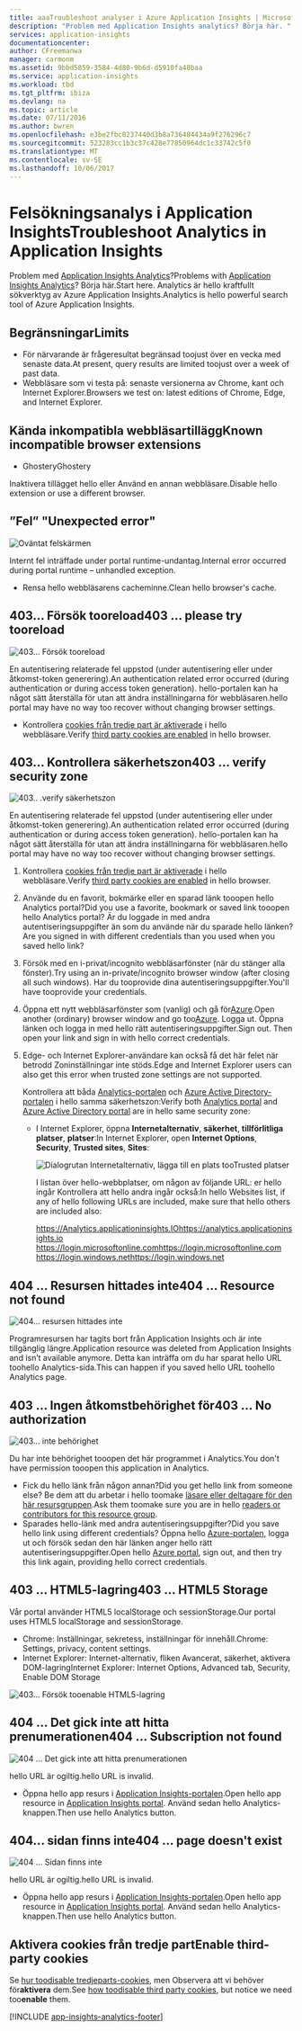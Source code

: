 ```yaml
---
title: aaaTroubleshoot analyser i Azure Application Insights | Microsoft Docs
description: "Problem med Application Insights analytics? Börja här. "
services: application-insights
documentationcenter: 
author: CFreemanwa
manager: carmonm
ms.assetid: 9bbd5859-3584-4d80-9b6d-d5910fa48baa
ms.service: application-insights
ms.workload: tbd
ms.tgt_pltfrm: ibiza
ms.devlang: na
ms.topic: article
ms.date: 07/11/2016
ms.author: bwren
ms.openlocfilehash: e3be2fbc0237440d3b8a736484434a9f276296c7
ms.sourcegitcommit: 523283cc1b3c37c428e77850964dc1c33742c5f0
ms.translationtype: MT
ms.contentlocale: sv-SE
ms.lasthandoff: 10/06/2017
---
```

# <a name="troubleshoot-analytics-in-application-insights"></a><span data-ttu-id="fafc2-104">Felsökningsanalys i Application Insights</span><span class="sxs-lookup"><span data-stu-id="fafc2-104">Troubleshoot Analytics in Application Insights</span></span>
<span data-ttu-id="fafc2-105">Problem med [Application Insights Analytics](app-insights-analytics.md)?</span><span class="sxs-lookup"><span data-stu-id="fafc2-105">Problems with [Application Insights Analytics](app-insights-analytics.md)?</span></span> <span data-ttu-id="fafc2-106">Börja här.</span><span class="sxs-lookup"><span data-stu-id="fafc2-106">Start here.</span></span> <span data-ttu-id="fafc2-107">Analytics är hello kraftfullt sökverktyg av Azure Application Insights.</span><span class="sxs-lookup"><span data-stu-id="fafc2-107">Analytics is hello powerful search tool of Azure Application Insights.</span></span>

## <a name="limits"></a><span data-ttu-id="fafc2-108">Begränsningar</span><span class="sxs-lookup"><span data-stu-id="fafc2-108">Limits</span></span>
* <span data-ttu-id="fafc2-109">För närvarande är frågeresultat begränsad toojust över en vecka med senaste data.</span><span class="sxs-lookup"><span data-stu-id="fafc2-109">At present, query results are limited toojust over a week of past data.</span></span>
* <span data-ttu-id="fafc2-110">Webbläsare som vi testa på: senaste versionerna av Chrome, kant och Internet Explorer.</span><span class="sxs-lookup"><span data-stu-id="fafc2-110">Browsers we test on: latest editions of Chrome, Edge, and Internet Explorer.</span></span>

## <a name="known-incompatible-browser-extensions"></a><span data-ttu-id="fafc2-111">Kända inkompatibla webbläsartillägg</span><span class="sxs-lookup"><span data-stu-id="fafc2-111">Known incompatible browser extensions</span></span>
* <span data-ttu-id="fafc2-112">Ghostery</span><span class="sxs-lookup"><span data-stu-id="fafc2-112">Ghostery</span></span>

<span data-ttu-id="fafc2-113">Inaktivera tillägget hello eller Använd en annan webbläsare.</span><span class="sxs-lookup"><span data-stu-id="fafc2-113">Disable hello extension or use a different browser.</span></span>

## <span data-ttu-id="fafc2-114"><a name="e-a"></a>”Fel”</span><span class="sxs-lookup"><span data-stu-id="fafc2-114"><a name="e-a"></a> "Unexpected error"</span></span>
![Oväntat felskärmen](./media/app-insights-analytics-troubleshooting/010.png)

<span data-ttu-id="fafc2-116">Internt fel inträffade under portal runtime-undantag.</span><span class="sxs-lookup"><span data-stu-id="fafc2-116">Internal error occurred during portal runtime – unhandled exception.</span></span>

* <span data-ttu-id="fafc2-117">Rensa hello webbläsarens cacheminne.</span><span class="sxs-lookup"><span data-stu-id="fafc2-117">Clean hello browser's cache.</span></span> 

## <span data-ttu-id="fafc2-118"><a name="e-b"></a>403... Försök tooreload</span><span class="sxs-lookup"><span data-stu-id="fafc2-118"><a name="e-b"></a>403 ... please try tooreload</span></span>
![403... Försök tooreload](./media/app-insights-analytics-troubleshooting/020.png)

<span data-ttu-id="fafc2-120">En autentisering relaterade fel uppstod (under autentisering eller under åtkomst-token generering).</span><span class="sxs-lookup"><span data-stu-id="fafc2-120">An authentication related error occurred (during authentication or during access token generation).</span></span> <span data-ttu-id="fafc2-121">hello-portalen kan ha något sätt återställa för utan att ändra inställningarna för webbläsaren.</span><span class="sxs-lookup"><span data-stu-id="fafc2-121">hello portal may have no way too recover without changing browser settings.</span></span>

* <span data-ttu-id="fafc2-122">Kontrollera [cookies från tredje part är aktiverade](#cookies) i hello webbläsare.</span><span class="sxs-lookup"><span data-stu-id="fafc2-122">Verify [third party cookies are enabled](#cookies) in hello browser.</span></span> 

## <span data-ttu-id="fafc2-123"><a name="authentication"></a>403... Kontrollera säkerhetszon</span><span class="sxs-lookup"><span data-stu-id="fafc2-123"><a name="authentication"></a>403 ... verify security zone</span></span>
![403.. .verify säkerhetszon](./media/app-insights-analytics-troubleshooting/030.png)

<span data-ttu-id="fafc2-125">En autentisering relaterade fel uppstod (under autentisering eller under åtkomst-token generering).</span><span class="sxs-lookup"><span data-stu-id="fafc2-125">An authentication related error occurred (during authentication or during access token generation).</span></span> <span data-ttu-id="fafc2-126">hello-portalen kan ha något sätt återställa för utan att ändra inställningarna för webbläsaren.</span><span class="sxs-lookup"><span data-stu-id="fafc2-126">hello portal may have no way too recover without changing browser settings.</span></span>

1. <span data-ttu-id="fafc2-127">Kontrollera [cookies från tredje part är aktiverade](#cookies) i hello webbläsare.</span><span class="sxs-lookup"><span data-stu-id="fafc2-127">Verify [third party cookies are enabled](#cookies) in hello browser.</span></span> 
2. <span data-ttu-id="fafc2-128">Använde du en favorit, bokmärke eller en sparad länk tooopen hello Analytics portal?</span><span class="sxs-lookup"><span data-stu-id="fafc2-128">Did you use a favorite, bookmark or saved link tooopen hello Analytics portal?</span></span> <span data-ttu-id="fafc2-129">Är du loggade in med andra autentiseringsuppgifter än som du använde när du sparade hello länken?</span><span class="sxs-lookup"><span data-stu-id="fafc2-129">Are you signed in with different credentials than you used when you saved hello link?</span></span>
3. <span data-ttu-id="fafc2-130">Försök med en i-privat/incognito webbläsarfönster (när du stänger alla fönster).</span><span class="sxs-lookup"><span data-stu-id="fafc2-130">Try using an in-private/incognito browser window (after closing all such windows).</span></span> <span data-ttu-id="fafc2-131">Har du tooprovide dina autentiseringsuppgifter.</span><span class="sxs-lookup"><span data-stu-id="fafc2-131">You'll have tooprovide your credentials.</span></span> 
4. <span data-ttu-id="fafc2-132">Öppna ett nytt webbläsarfönster som (vanlig) och gå för[Azure](https://portal.azure.com).</span><span class="sxs-lookup"><span data-stu-id="fafc2-132">Open another (ordinary) browser window and go too[Azure](https://portal.azure.com).</span></span> <span data-ttu-id="fafc2-133">Logga ut. Öppna länken och logga in med hello rätt autentiseringsuppgifter.</span><span class="sxs-lookup"><span data-stu-id="fafc2-133">Sign out. Then open your link and sign in with hello correct credentials.</span></span>
5. <span data-ttu-id="fafc2-134">Edge- och Internet Explorer-användare kan också få det här felet när betrodd Zoninställningar inte stöds.</span><span class="sxs-lookup"><span data-stu-id="fafc2-134">Edge and Internet Explorer users can also get this error when trusted zone settings are not supported.</span></span>
   
    <span data-ttu-id="fafc2-135">Kontrollera att båda [Analytics-portalen](https://analytics.applicationinsights.io) och [Azure Active Directory-portalen](https://portal.azure.com) i hello samma säkerhetszon:</span><span class="sxs-lookup"><span data-stu-id="fafc2-135">Verify both [Analytics portal](https://analytics.applicationinsights.io) and [Azure Active Directory portal](https://portal.azure.com) are in hello same security zone:</span></span>
   
   * <span data-ttu-id="fafc2-136">I Internet Explorer, öppna **Internetalternativ**, **säkerhet**, **tillförlitliga platser**, **platser**:</span><span class="sxs-lookup"><span data-stu-id="fafc2-136">In Internet Explorer, open **Internet Options**, **Security**, **Trusted sites**, **Sites**:</span></span>
     
     ![Dialogrutan Internetalternativ, lägga till en plats tooTrusted platser](./media/app-insights-analytics-troubleshooting/033.png)
     
     <span data-ttu-id="fafc2-138">I listan över hello-webbplatser, om någon av följande URL: er hello ingår Kontrollera att hello andra ingår också:</span><span class="sxs-lookup"><span data-stu-id="fafc2-138">In hello Websites list, if any of hello following URLs are included, make sure that hello others are included also:</span></span>
     
     <span data-ttu-id="fafc2-139">https://Analytics.applicationinsights.IO</span><span class="sxs-lookup"><span data-stu-id="fafc2-139">https://analytics.applicationinsights.io</span></span><br/>
     <span data-ttu-id="fafc2-140">https://login.microsoftonline.com</span><span class="sxs-lookup"><span data-stu-id="fafc2-140">https://login.microsoftonline.com</span></span><br/>
     <span data-ttu-id="fafc2-141">https://login.windows.net</span><span class="sxs-lookup"><span data-stu-id="fafc2-141">https://login.windows.net</span></span>

## <span data-ttu-id="fafc2-142"><a name="e-d"></a>404 ... Resursen hittades inte</span><span class="sxs-lookup"><span data-stu-id="fafc2-142"><a name="e-d"></a>404 ... Resource not found</span></span>
![404... resursen hittades inte](./media/app-insights-analytics-troubleshooting/040.png)

<span data-ttu-id="fafc2-144">Programresursen har tagits bort från Application Insights och är inte tillgänglig längre.</span><span class="sxs-lookup"><span data-stu-id="fafc2-144">Application resource was deleted from Application Insights and isn’t available anymore.</span></span> <span data-ttu-id="fafc2-145">Detta kan inträffa om du har sparat hello URL toohello Analytics-sida.</span><span class="sxs-lookup"><span data-stu-id="fafc2-145">This can happen if you saved hello URL toohello Analytics page.</span></span>

## <span data-ttu-id="fafc2-146"><a name="e-e"></a>403 ... Ingen åtkomstbehörighet för</span><span class="sxs-lookup"><span data-stu-id="fafc2-146"><a name="e-e"></a>403 ... No authorization</span></span>
![403... inte behörighet](./media/app-insights-analytics-troubleshooting/050.png)

<span data-ttu-id="fafc2-148">Du har inte behörighet tooopen det här programmet i Analytics.</span><span class="sxs-lookup"><span data-stu-id="fafc2-148">You don't have permission tooopen this application in Analytics.</span></span>

* <span data-ttu-id="fafc2-149">Fick du hello länk från någon annan?</span><span class="sxs-lookup"><span data-stu-id="fafc2-149">Did you get hello link from someone else?</span></span> <span data-ttu-id="fafc2-150">Be dem att du arbetar i hello toomake [läsare eller deltagare för den här resursgruppen](app-insights-resources-roles-access-control.md).</span><span class="sxs-lookup"><span data-stu-id="fafc2-150">Ask them toomake sure you are in hello [readers or contributors for this resource group](app-insights-resources-roles-access-control.md).</span></span>
* <span data-ttu-id="fafc2-151">Sparades hello-länk med andra autentiseringsuppgifter?</span><span class="sxs-lookup"><span data-stu-id="fafc2-151">Did you save hello link using different credentials?</span></span> <span data-ttu-id="fafc2-152">Öppna hello [Azure-portalen](https://portal.azure.com), logga ut och försök sedan den här länken anger hello rätt autentiseringsuppgifter.</span><span class="sxs-lookup"><span data-stu-id="fafc2-152">Open hello [Azure portal](https://portal.azure.com), sign out, and then try this link again, providing hello correct credentials.</span></span>

## <span data-ttu-id="fafc2-153"><a name="html-storage"></a>403 ... HTML5-lagring</span><span class="sxs-lookup"><span data-stu-id="fafc2-153"><a name="html-storage"></a>403 ... HTML5 Storage</span></span>
<span data-ttu-id="fafc2-154">Vår portal använder HTML5 localStorage och sessionStorage.</span><span class="sxs-lookup"><span data-stu-id="fafc2-154">Our portal uses HTML5 localStorage and sessionStorage.</span></span>

* <span data-ttu-id="fafc2-155">Chrome: Inställningar, sekretess, inställningar för innehåll.</span><span class="sxs-lookup"><span data-stu-id="fafc2-155">Chrome: Settings, privacy, content settings.</span></span>
* <span data-ttu-id="fafc2-156">Internet Explorer: Internet-alternativ, fliken Avancerat, säkerhet, aktivera DOM-lagring</span><span class="sxs-lookup"><span data-stu-id="fafc2-156">Internet Explorer: Internet Options, Advanced tab, Security, Enable DOM Storage</span></span>

![403... Försök tooenable HTML5-lagring](./media/app-insights-analytics-troubleshooting/060.png)

## <span data-ttu-id="fafc2-158"><a name="e-g"></a>404 ... Det gick inte att hitta prenumerationen</span><span class="sxs-lookup"><span data-stu-id="fafc2-158"><a name="e-g"></a>404 ... Subscription not found</span></span>
![404 ... Det gick inte att hitta prenumerationen](./media/app-insights-analytics-troubleshooting/070.png)

<span data-ttu-id="fafc2-160">hello URL är ogiltig.</span><span class="sxs-lookup"><span data-stu-id="fafc2-160">hello URL is invalid.</span></span> 

* <span data-ttu-id="fafc2-161">Öppna hello app resurs i [Application Insights-portalen](https://portal.azure.com).</span><span class="sxs-lookup"><span data-stu-id="fafc2-161">Open hello app resource in [Application Insights portal](https://portal.azure.com).</span></span> <span data-ttu-id="fafc2-162">Använd sedan hello Analytics-knappen.</span><span class="sxs-lookup"><span data-stu-id="fafc2-162">Then use hello Analytics button.</span></span>

## <span data-ttu-id="fafc2-163"><a name="e-h"></a>404... sidan finns inte</span><span class="sxs-lookup"><span data-stu-id="fafc2-163"><a name="e-h"></a>404 ... page doesn't exist</span></span>
![404 ... Sidan finns inte](./media/app-insights-analytics-troubleshooting/080.png)

<span data-ttu-id="fafc2-165">hello URL är ogiltig.</span><span class="sxs-lookup"><span data-stu-id="fafc2-165">hello URL is invalid.</span></span>

* <span data-ttu-id="fafc2-166">Öppna hello app resurs i [Application Insights-portalen](https://portal.azure.com).</span><span class="sxs-lookup"><span data-stu-id="fafc2-166">Open hello app resource in [Application Insights portal](https://portal.azure.com).</span></span> <span data-ttu-id="fafc2-167">Använd sedan hello Analytics-knappen.</span><span class="sxs-lookup"><span data-stu-id="fafc2-167">Then use hello Analytics button.</span></span>

## <span data-ttu-id="fafc2-168"><a name="cookies"></a>Aktivera cookies från tredje part</span><span class="sxs-lookup"><span data-stu-id="fafc2-168"><a name="cookies"></a>Enable third-party cookies</span></span>
  <span data-ttu-id="fafc2-169">Se [hur toodisable tredjeparts-cookies](http://www.digitalcitizen.life/how-disable-third-party-cookies-all-major-browsers), men Observera att vi behöver för**aktivera** dem.</span><span class="sxs-lookup"><span data-stu-id="fafc2-169">See [how toodisable third party cookies](http://www.digitalcitizen.life/how-disable-third-party-cookies-all-major-browsers), but notice we need too**enable** them.</span></span>


[!INCLUDE [app-insights-analytics-footer](../../includes/app-insights-analytics-footer.md)]

